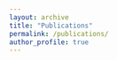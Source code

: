 ```yaml
---
layout: archive
title: "Publications"
permalink: /publications/
author_profile: true
---
```


<style type="text/css">
    
.bibbase_note {
    color: red;
    font-weight: bold;
}

.note {
    color: green;
    font-style: italic;
}

</style>

<script src="https://bibbase.org/show?bib=https://raw.githubusercontent.com/mmmarinho/mmmarinho.github.io/master/files/murilomarinho.bib&jsonp=1&css=mmmarinho.github.io/_sass/_bibbase.css&nocache=1"></script> 
